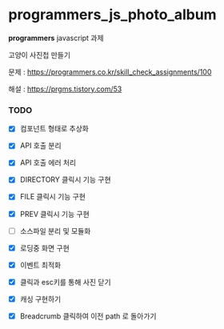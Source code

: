 # programmers_js_photo_album

**programmers** javascript 과제

고양이 사진첩 만들기

문제 : https://programmers.co.kr/skill_check_assignments/100

해설 : https://prgms.tistory.com/53

### TODO

- [x] 컴포넌트 형태로 추상화

- [x] API 호출 분리

- [x] API 호출 에러 처리

- [x] DIRECTORY 클릭시 기능 구현

- [x] FILE 클릭시 기능 구현

- [x] PREV 클릭시 기능 구현

- [ ] 소스파일 분리 및 모듈화

- [x] 로딩중 화면 구현

- [x] 이벤트 최적화

- [x] 클릭과 esc키를 통해 사진 닫기

- [x] 캐싱 구현하기

- [x] Breadcrumb 클릭하여 이전 path 로 돌아가기
